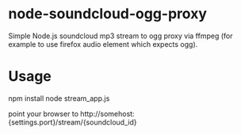 node-soundcloud-ogg-proxy
=========================

Simple Node.js soundcloud mp3 stream to ogg proxy via ffmpeg (for example to use firefox audio element which expects ogg).


Usage
======
npm install
node stream_app.js

point your browser to http://somehost:{settings.port}/stream/{soundcloud_id}

